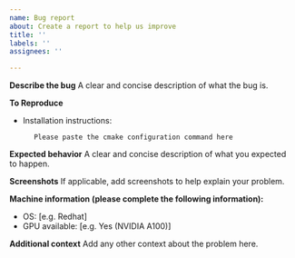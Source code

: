 ```yaml
---
name: Bug report
about: Create a report to help us improve
title: ''
labels: ''
assignees: ''

---
```


**Describe the bug**
A clear and concise description of what the bug is.

**To Reproduce**

- Installation instructions:
```
      Please paste the cmake configuration command here
```

**Expected behavior**
A clear and concise description of what you expected to happen.

**Screenshots**
If applicable, add screenshots to help explain your problem.

**Machine information (please complete the following information):**
 - OS: [e.g. Redhat]
 - GPU available: [e.g. Yes (NVIDIA A100)]

**Additional context**
Add any other context about the problem here.
